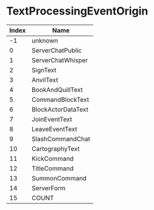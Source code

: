 # TextProcessingEventOrigin

Index | Name
--- | ---
-1 | unknown
0 | ServerChatPublic
1 | ServerChatWhisper
2 | SignText
3 | AnvilText
4 | BookAndQuillText
5 | CommandBlockText
6 | BlockActorDataText
7 | JoinEventText
8 | LeaveEventText
9 | SlashCommandChat
10 | CartographyText
11 | KickCommand
12 | TitleCommand
13 | SummonCommand
14 | ServerForm
15 | COUNT